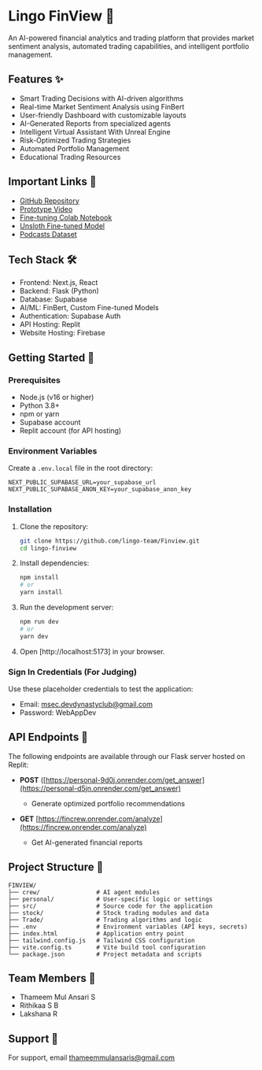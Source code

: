 # Lingo FinView 🚀

An AI-powered financial analytics and trading platform that provides market sentiment analysis, automated trading capabilities, and intelligent portfolio management.

## Features ✨

- Smart Trading Decisions with AI-driven algorithms
- Real-time Market Sentiment Analysis using FinBert
- User-friendly Dashboard with customizable layouts
- AI-Generated Reports from specialized agents
- Intelligent Virtual Assistant With Unreal Engine
- Risk-Optimized Trading Strategies
- Automated Portfolio Management
- Educational Trading Resources

## Important Links 🔗

- [GitHub Repository](https://github.com/lingo-team/Finviews)
- [Prototype Video](https://drive.google.com/drive/folders/1oJo7fynFJjyhFBNySqZFdh4VgeD6i_3z)
- [Fine-tuning Colab Notebook](https://colab.research.google.com/drive/1MvxUFexEJx5kA4aX-W2if6v7HJFdL4Up?usp=sharing)
- [Unsloth Fine-tuned Model](https://huggingface.co/ansari02/finview/tree/main)
- [Podcasts Dataset](https://docs.google.com/spreadsheets/d/1z6DVJPU1DS4J0OhsPkauRPu_2-HfiPjHix1hpaKTBzE/edit?gid=0#gid=0)

## Tech Stack 🛠

- Frontend: Next.js, React
- Backend: Flask (Python)
- Database: Supabase
- AI/ML: FinBert, Custom Fine-tuned Models
- Authentication: Supabase Auth
- API Hosting: Replit
- Website Hosting: Firebase

## Getting Started 🚀

### Prerequisites

- Node.js (v16 or higher)
- Python 3.8+
- npm or yarn
- Supabase account
- Replit account (for API hosting)

### Environment Variables

Create a `.env.local` file in the root directory:

```plaintext
NEXT_PUBLIC_SUPABASE_URL=your_supabase_url
NEXT_PUBLIC_SUPABASE_ANON_KEY=your_supabase_anon_key
```

### Installation

1. Clone the repository:
   ```bash
   git clone https://github.com/lingo-team/Finview.git
   cd lingo-finview
   ```

2. Install dependencies:
   ```bash
   npm install
   # or
   yarn install
   ```

3. Run the development server:
   ```bash
   npm run dev
   # or
   yarn dev
   ```

4. Open [http://localhost:5173] in your browser.

### Sign In Credentials (For Judging)

Use these placeholder credentials to test the application:
- Email: msec.devdynastyclub@gmail.com
- Password: WebAppDev

## API Endpoints 🔌

The following endpoints are available through our Flask server hosted on Replit:

- **POST** ([https://personal-9d0j.onrender.com/get_answer](https://personal-d5jn.onrender.com/get_answer)
  - Generate optimized portfolio recommendations

- **GET** [https://fincrew.onrender.com/analyze](https://fincrew.onrender.com/analyze)
  - Get AI-generated financial reports

## Project Structure 📁

```
FINVIEW/
├── crew/                # AI agent modules
├── personal/            # User-specific logic or settings
├── src/                 # Source code for the application
├── stock/               # Stock trading modules and data
├── Trade/               # Trading algorithms and logic
├── .env                 # Environment variables (API keys, secrets)
├── index.html           # Application entry point
├── tailwind.config.js   # Tailwind CSS configuration
├── vite.config.ts       # Vite build tool configuration
└── package.json         # Project metadata and scripts
```

## Team Members 👥

- Thameem Mul Ansari S
- Rithikaa S B
- Lakshana R

## Support 📧

For support, email thameemmulansaris@gmail.com
